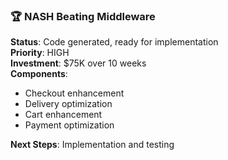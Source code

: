 ### 🏆 NASH Beating Middleware

**Status**: Code generated, ready for implementation  
**Priority**: HIGH  
**Investment**: $75K over 10 weeks  
**Components**:

- Checkout enhancement
- Delivery optimization
- Cart enhancement
- Payment optimization

**Next Steps**: Implementation and testing
